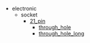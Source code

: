 * electronic
  * socket
    * [21_pin](electronic/socket/21_pin)
      * [through_hole](electronic/socket/21_pin/through_hole)
      * [through_hole_long](electronic/socket/21_pin/through_hole/through_hole_long)
